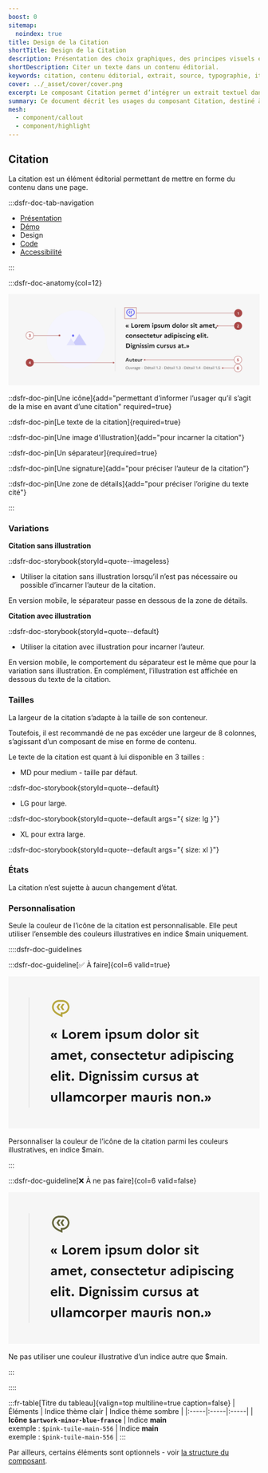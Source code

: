 ```yaml
---
boost: 0
sitemap:
  noindex: true
title: Design de la Citation
shortTitle: Design de la Citation
description: Présentation des choix graphiques, des principes visuels et des variantes disponibles du composant Citation.
shortDescription: Citer un texte dans un contenu éditorial.
keywords: citation, contenu éditorial, extrait, source, typographie, italique, UX, accessibilité, design system, mise en forme
cover: ../_asset/cover/cover.png
excerpt: Le composant Citation permet d’intégrer un extrait textuel dans une page, avec des champs de détails pour ajouter des précisions sur la source. Il doit respecter une présentation typographique soignée.
summary: Ce document décrit les usages du composant Citation, destiné à intégrer des extraits de textes ou de discours dans un contenu éditorial. Il explique comment distinguer la citation des composants de mise en avant ou de mise en exergue, précise les règles typographiques à appliquer, comme l’usage de guillemets et de l’italique, et recommande d’éviter les citations trop longues pour préserver la lisibilité. Il fournit également des indications sur la structuration, l’usage des champs de détails, et les règles de propriété intellectuelle à respecter.
mesh:
  - component/callout
  - component/highlight
---
```


## Citation

La citation est un élément éditorial permettant de mettre en forme du contenu dans une page.

:::dsfr-doc-tab-navigation

- [Présentation](../index.md)
- [Démo](../demo/index.md)
- Design
- [Code](../code/index.md)
- [Accessibilité](../accessibility/index.md)

:::

:::dsfr-doc-anatomy{col=12}

![Anatomie de la citation](../_asset/anatomy/anatomy-1.png)

::dsfr-doc-pin[Une icône]{add="permettant d’informer l’usager qu’il s’agit de la mise en avant d’une citation" required=true}

::dsfr-doc-pin[Le texte de la citation]{required=true}

::dsfr-doc-pin[Une image d’illustration]{add="pour incarner la citation"}

::dsfr-doc-pin[Un séparateur]{required=true}

::dsfr-doc-pin[Une signature]{add="pour préciser l’auteur de la citation"}

::dsfr-doc-pin[Une zone de détails]{add="pour préciser l’origine du texte cité"}

:::

### Variations

**Citation sans illustration**

::dsfr-doc-storybook{storyId=quote--imageless}

- Utiliser la citation sans illustration lorsqu’il n’est pas nécessaire ou possible d’incarner l’auteur de la citation.

En version mobile, le séparateur passe en dessous de la zone de détails.

**Citation avec illustration**

::dsfr-doc-storybook{storyId=quote--default}

- Utiliser la citation avec illustration pour incarner l’auteur.

En version mobile, le comportement du séparateur est le même que pour la variation sans illustration. En complément, l’illustration est affichée en dessous du texte de la citation.

### Tailles

La largeur de la citation s’adapte à la taille de son conteneur.

Toutefois, il est recommandé de ne pas excéder une largeur de 8 colonnes, s’agissant d’un composant de mise en forme de contenu.

Le texte de la citation est quant à lui disponible en 3 tailles :

- MD pour medium - taille par défaut.

::dsfr-doc-storybook{storyId=quote--default}

- LG pour large.

::dsfr-doc-storybook{storyId=quote--default args="{ size: lg }"}

- XL pour extra large.

::dsfr-doc-storybook{storyId=quote--default args="{ size: xl }"}

### États

La citation n’est sujette à aucun changement d’état.

### Personnalisation

Seule la couleur de l’icône de la citation est personnalisable. Elle peut utiliser l’ensemble des couleurs illustratives en indice $main uniquement.

::::dsfr-doc-guidelines

:::dsfr-doc-guideline[✅ À faire]{col=6 valid=true}

![](../_asset/custom/do-1.png)

Personnaliser la couleur de l’icône de la citation parmi les couleurs illustratives, en indice $main.

:::

:::dsfr-doc-guideline[❌ À ne pas faire]{col=6 valid=false}

![](../_asset/custom/dont-1.png)

Ne pas utiliser une couleur illustrative d’un indice autre que $main.

:::

::::

:::fr-table[Titre du tableau]{valign=top multiline=true caption=false}
|  Éléments | Indice thème clair | Indice thème sombre |
|:-----|:-----|:-----|
| **Icône `$artwork-minor-blue-france`** | Indice **main**<br> exemple : `$pink-tuile-main-556` | Indice **main**<br> exemple : `$pink-tuile-main-556` |
:::

Par ailleurs, certains éléments sont optionnels - voir [la structure du composant](#citation).
